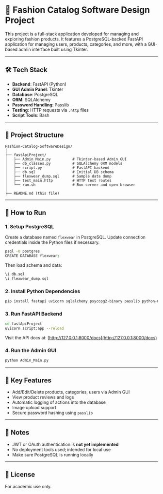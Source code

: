 
# 🧵 Fashion Catalog Software Design Project

This project is a full-stack application developed for managing and exploring fashion products. It features a PostgreSQL-backed FastAPI application for managing users, products, categories, and more, with a GUI-based admin interface built using Tkinter.

---

## 🛠️ Tech Stack

- **Backend**: FastAPI (Python)
- **GUI Admin Panel**: Tkinter
- **Database**: PostgreSQL
- **ORM**: SQLAlchemy
- **Password Handling**: Passlib
- **Testing**: HTTP requests via `.http` files
- **Script Tools**: Bash

---

## 📂 Project Structure

```
Fashion-Catalog-SoftwareDesign/
│
├── fastApiProject/
│   ├── Admin_Main.py          # Tkinter-based Admin GUI
│   ├── db_classes.py          # SQLAlchemy ORM models
│   ├── script.py              # FastAPI backend
│   ├── db.sql                 # Initial DB schema
│   ├── flexwear_dump.sql      # Sample data dump
│   ├── test_main.http         # HTTP test routes
│   └── run.sh                 # Run server and open browser
│
├── README.md (this file)
```

---

## 🚀 How to Run

### 1. Setup PostgreSQL
Create a database named `flexwear` in PostgreSQL. Update connection credentials inside the Python files if necessary.

```bash
psql -U postgres
CREATE DATABASE flexwear;
```

Then load schema and data:

```bash
\i db.sql
\i flexwear_dump.sql
```

### 2. Install Python Dependencies
```bash
pip install fastapi uvicorn sqlalchemy psycopg2-binary passlib python-multipart pydantic
```

### 3. Run FastAPI Backend
```bash
cd fastApiProject
uvicorn script:app --reload
```
Visit the API docs at: [http://127.0.0.1:8000/docs](http://127.0.0.1:8000/docs)

### 4. Run the Admin GUI
```bash
python Admin_Main.py
```

---

## 🧠 Key Features

- Add/Edit/Delete products, categories, users via Admin GUI
- View product reviews and logs
- Automatic logging of actions into the database
- Image upload support
- Secure password hashing using `passlib`

---

## 📌 Notes

- JWT or OAuth authentication is **not yet implemented**
- No deployment tools used; intended for local use
- Make sure PostgreSQL is running locally

---

## 📄 License

For academic use only.
